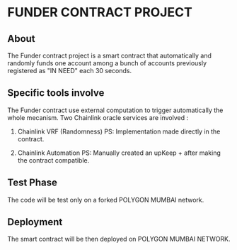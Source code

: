 # FUNDER CONTRACT PROJECT

## About
The Funder contract project is a smart contract that automatically and randomly funds one account among a bunch of accounts previously registered as "IN NEED" each 30 seconds. 


## Specific tools involve
The Funder contract use external computation to trigger automatically the whole mecanism. Two Chainlink oracle services are involved : 

1. Chainlink VRF (Randomness)
PS: Implementation made directly in the contract.

2. Chainlink Automation
PS: Manually created an upKeep + after making the contract compatible.



## Test Phase
The code will be test only on a forked POLYGON MUMBAI network. 



## Deployment
The smart contract will be then deployed on POLYGON MUMBAI NETWORK.